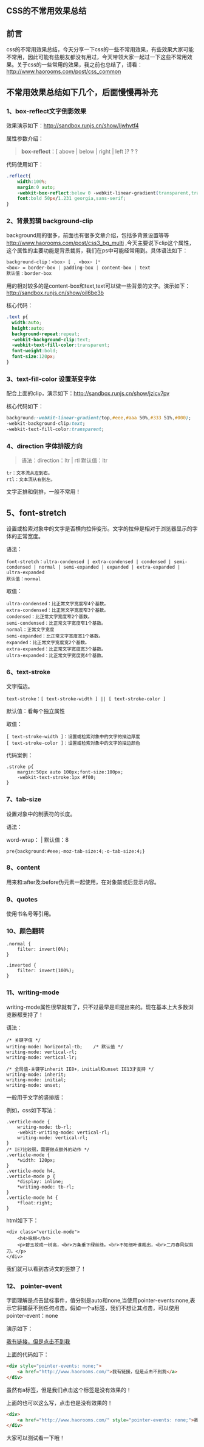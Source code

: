 ## CSS的不常用效果总结

## 前言

css的不常用效果总结，今天分享一下css的一些不常用效果，有些效果大家可能不常用，因此可能有些朋友都没有用过，今天带领大家一起过一下这些不常用效果。关于css的一些常用的效果，我之前也总结了，请看：<http://www.haorooms.com/post/css_common>

## 不常用效果总结如下几个，后面慢慢再补充

### 1、box-reflect文字倒影效果

效果演示如下：<http://sandbox.runjs.cn/show/ljwhvtf4>

属性参数介绍：

> **box-reflect**：[ above | below | right | left ]? <length>? <image>?

代码使用如下：

```css
.reflect{
    width:100%;
    margin:0 auto;
    -webkit-box-reflect:below 0 -webkit-linear-gradient(transparent,transparent 50%,rgba(255,255,255,.3));
    font:bold 50px/1.231 georgia,sans-serif;    
}
```

### 2、背景剪辑 background-clip

background用的很多，前面也有很多文章介绍，包括多背景设置等等<http://www.haorooms.com/post/css3_bg_multi> ,今天主要说下clip这个属性，这个属性的主要功能是背景裁剪，我们在ps中可能经常用到。具体语法如下：

```css
background-clip：<box> [ , <box> ]*
<box> = border-box | padding-box | content-box | text
默认值：border-box
```

用的相对较多的是content-box和text,text可以做一些背景的文字。演示如下：<http://sandbox.runjs.cn/show/oil6be3b>

核心代码：

```css
.text p{
  width:auto;
  height:auto;
  background-repeat:repeat;
  -webkit-background-clip:text;
  -webkit-text-fill-color:transparent;
  font-weight:bold;
  font-size:120px;
}
```

### 3、text-fill-color 设置渐变字体

配合上面的clip，演示如下：<http://sandbox.runjs.cn/show/jzicv7pv>

核心代码如下：

```css
background:-webkit-linear-gradient(top,#eee,#aaa 50%,#333 51%,#000);
-webkit-background-clip:text;
-webkit-text-fill-color:transparent;
```

### 4、direction 字体排版方向

> 语法：direction：ltr | rtl   默认值：ltr

```
tr：文本流从左到右。
rtl：文本流从右到左。
```

文字正排和倒排，一般不常用！

## 5、font-stretch

设置或检索对象中的文字是否横向拉伸变形。文字的拉伸是相对于浏览器显示的字体的正常宽度。

语法：

```
font-stretch：ultra-condensed | extra-condensed | condensed | semi-condensed | normal | semi-expanded | expanded | extra-expanded | ultra-expanded
默认值：normal
```

取值：

```
ultra-condensed：比正常文字宽度窄4个基数。
extra-condensed：比正常文字宽度窄3个基数。
condensed：比正常文字宽度窄2个基数。
semi-condensed：比正常文字宽度窄1个基数。
normal：正常文字宽度
semi-expanded：比正常文字宽度宽1个基数。
expanded：比正常文字宽度宽2个基数。
extra-expanded：比正常文字宽度宽3个基数。
ultra-expanded：比正常文字宽度宽4个基数。
```

### 6、text-stroke

文字描边。

```
text-stroke：[ text-stroke-width ] || [ text-stroke-color ]
```

默认值：看每个独立属性

取值：

```
[ text-stroke-width ]：设置或检索对象中的文字的描边厚度
[ text-stroke-color ]：设置或检索对象中的文字的描边颜色
```

代码案例：

```
.stroke p{
    margin:50px auto 100px;font-size:100px;
    -webkit-text-stroke:1px #f00;
}
```

### 7、tab-size

设置对象中的制表符的长度。

语法：

word-wrap： | 默认值：8

```
pre{background:#eee;-moz-tab-size:4;-o-tab-size:4;}
```

### 8、content

用来和:after及:before伪元素一起使用，在对象前或后显示内容。

### 9、quotes

使用书名号等引用。

### 10、颜色翻转

```
.normal {
    filter: invert(0%);
}

.inverted {
    filter: invert(100%);
}
```

### 11、writing-mode

writing-mode属性很早就有了，只不过最早是IE提出来的。现在基本上大多数浏览器都支持了！

语法：

```
/* 关键字值 */
writing-mode: horizontal-tb;    /* 默认值 */
writing-mode: vertical-rl;
writing-mode: vertical-lr;

/* 全局值-关键字inherit IE8+，initial和unset IE13才支持 */
writing-mode: inherit;
writing-mode: initial;
writing-mode: unset;
```

一般用于文字的竖排版：

例如，css如下写法：

```
.verticle-mode {
    writing-mode: tb-rl;
    -webkit-writing-mode: vertical-rl;      
    writing-mode: vertical-rl;
}
/* IE7比较弱，需要做点额外的动作 */
.verticle-mode {
    *width: 120px;
}
.verticle-mode h4,
.verticle-mode p {
    *display: inline;
    *writing-mode: tb-rl;
}
.verticle-mode h4 {
    *float:right;
}
```

html如下下：

```
<div class="verticle-mode">
    <h4>咏柳</h4>
    <p>碧玉妆成一树高，<br>万条垂下绿丝绦。<br>不知细叶谁裁出，<br>二月春风似剪刀。</p>
</div>
```

我们就可以看到古诗文的竖排了！

### 12、 pointer-event

字面理解是点击鼠标事件，值分别是auto和none,当使用pointer-events:none,表示它将捕获不到任何点击。假如一个a标签，我们不想让其点击，可以使用pointer-event：none

演示如下：

[我有链接，但是点击不到我](http://www.haorooms.com/)

上面的代码如下：

```html
<div style="pointer-events: none;">
	<a href="http://www.haorooms.com/">我有链接，但是点击不到我</a>
</div>
```

虽然有a标签，但是我们点击这个标签是没有效果的！

上面的也可以这么写，点击也是没有效果的！

```html
<div>
	<a href="http://www.haorooms.com/" style="pointer-events: none;">我有链接，但是点击不到我</a>
</div>
```

大家可以测试看一下哦！